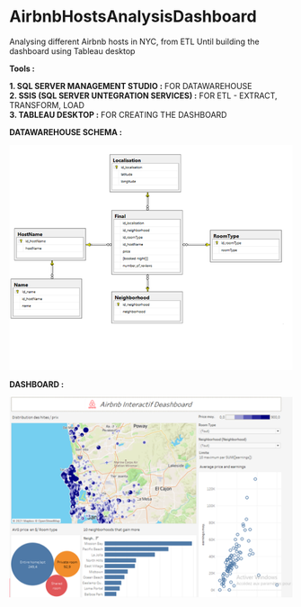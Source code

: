 # AirbnbHostsAnalysisDashboard
Analysing different Airbnb hosts in NYC, from ETL Until building the dashboard using Tableau desktop


**Tools :** 

**1.  SQL SERVER MANAGEMENT STUDIO :** FOR DATAWAREHOUSE <br/>
**2.  SSIS (SQL SERVER UNTEGRATION SERVICES) :** FOR ETL - EXTRACT, TRANSFORM, LOAD<br/>
**3.  TABLEAU DESKTOP :** FOR CREATING THE DASHBOARD<br/>


**DATAWAREHOUSE SCHEMA :**

![](/IMAGES_RESULTS/Datawarehouse.png)

**DASHBOARD :**

![](/IMAGES_RESULTS/Dashboard.PNG)

